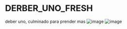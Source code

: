 # DERBER_UNO_FRESH
deber uno, culminado para prender mas 
![image](https://github.com/kingoloza/DERBER_UNO_FRESH/assets/124217307/0f981e45-41c5-401d-9581-132a8588651b)
![image](https://github.com/kingoloza/DERBER_UNO_FRESH/assets/124217307/072c7566-fe9f-4b9b-b5f1-ade2b9367d1b)




